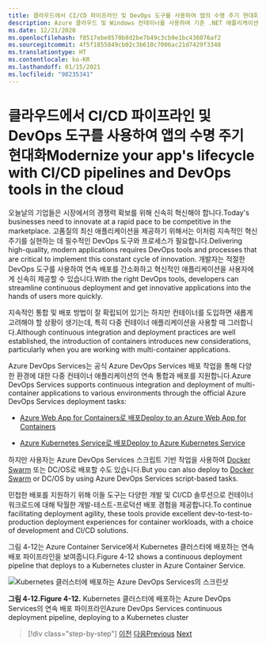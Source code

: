 ```yaml
---
title: 클라우드에서 CI/CD 파이프라인 및 DevOps 도구를 사용하여 앱의 수명 주기 현대화
description: Azure 클라우드 및 Windows 컨테이너를 사용하여 기존 .NET 애플리케이션 현대화 | 클라우드에서 CI/CD 파이프라인 및 DevOps 도구를 사용하여 앱의 수명 주기 현대화
ms.date: 12/21/2020
ms.openlocfilehash: f8517ebe8570b8d2be7b49c3cb9e1bc436076af2
ms.sourcegitcommit: 4f5f1855849cb02c3b610c7006ac21d7429f3348
ms.translationtype: HT
ms.contentlocale: ko-KR
ms.lasthandoff: 01/15/2021
ms.locfileid: "98235341"
---
```

# <a name="modernize-your-apps-lifecycle-with-cicd-pipelines-and-devops-tools-in-the-cloud"></a><span data-ttu-id="254e2-103">클라우드에서 CI/CD 파이프라인 및 DevOps 도구를 사용하여 앱의 수명 주기 현대화</span><span class="sxs-lookup"><span data-stu-id="254e2-103">Modernize your app's lifecycle with CI/CD pipelines and DevOps tools in the cloud</span></span>

<span data-ttu-id="254e2-104">오늘날의 기업들은 시장에서의 경쟁력 확보를 위해 신속히 혁신해야 합니다.</span><span class="sxs-lookup"><span data-stu-id="254e2-104">Today's businesses need to innovate at a rapid pace to be competitive in the marketplace.</span></span> <span data-ttu-id="254e2-105">고품질의 최신 애플리케이션을 제공하기 위해서는 이처럼 지속적인 혁신 주기를 실현하는 데 필수적인 DevOps 도구와 프로세스가 필요합니다.</span><span class="sxs-lookup"><span data-stu-id="254e2-105">Delivering high-quality, modern applications requires DevOps tools and processes that are critical to implement this constant cycle of innovation.</span></span> <span data-ttu-id="254e2-106">개발자는 적절한 DevOps 도구를 사용하여 연속 배포를 간소화하고 혁신적인 애플리케이션을 사용자에게 신속히 제공할 수 있습니다.</span><span class="sxs-lookup"><span data-stu-id="254e2-106">With the right DevOps tools, developers can streamline continuous deployment and get innovative applications into the hands of users more quickly.</span></span>

<span data-ttu-id="254e2-107">지속적인 통합 및 배포 방법이 잘 확립되어 있기는 하지만 컨테이너를 도입하면 새롭게 고려해야 할 상황이 생기는데, 특히 다중 컨테이너 애플리케이션을 사용할 때 그러합니다.</span><span class="sxs-lookup"><span data-stu-id="254e2-107">Although continuous integration and deployment practices are well established, the introduction of containers introduces new considerations, particularly when you are working with multi-container applications.</span></span>

<span data-ttu-id="254e2-108">Azure DevOps Services는 공식 Azure DevOps Services 배포 작업을 통해 다양한 환경에 대한 다중 컨테이너 애플리케이션의 연속 통합과 배포를 지원합니다.</span><span class="sxs-lookup"><span data-stu-id="254e2-108">Azure DevOps Services supports continuous integration and deployment of multi-container applications to various environments through the official Azure DevOps Services deployment tasks:</span></span>

- [<span data-ttu-id="254e2-109">Azure Web App for Containers로 배포</span><span class="sxs-lookup"><span data-stu-id="254e2-109">Deploy to an Azure Web App for Containers</span></span>](/azure/devops/pipelines/apps/cd/deploy-docker-webapp?tabs=dotnet-core)

- [<span data-ttu-id="254e2-110">Azure Kubernetes Service로 배포</span><span class="sxs-lookup"><span data-stu-id="254e2-110">Deploy to Azure Kubernetes Service</span></span>](/azure/devops/pipelines/apps/cd/deploy-aks?tabs=dotnet-core)

<span data-ttu-id="254e2-111">하지만 사용자는 Azure DevOps Services 스크립트 기반 작업을 사용하여 [Docker Swarm](https://blog.jcorioland.io/archives/2016/11/29/full-ci-cd-pipeline-to-deploy-multi-containers-application-on-azure-container-service-docker-swarm-using-visual-studio-team-services.html) 또는 DC/OS로 배포할 수도 있습니다.</span><span class="sxs-lookup"><span data-stu-id="254e2-111">But you can also deploy to [Docker Swarm](https://blog.jcorioland.io/archives/2016/11/29/full-ci-cd-pipeline-to-deploy-multi-containers-application-on-azure-container-service-docker-swarm-using-visual-studio-team-services.html) or DC/OS by using Azure DevOps Services script-based tasks.</span></span>

<span data-ttu-id="254e2-112">민첩한 배포를 지원하기 위해 이들 도구는 다양한 개발 및 CI/CD 솔루션으로 컨테이너 워크로드에 대해 탁월한 개발-테스트-프로덕션 배포 경험을 제공합니다.</span><span class="sxs-lookup"><span data-stu-id="254e2-112">To continue facilitating deployment agility, these tools provide excellent dev-to-test-to-production deployment experiences for container workloads, with a choice of development and CI/CD solutions.</span></span>

<span data-ttu-id="254e2-113">그림 4-12는 Azure Container Service에서 Kubernetes 클러스터에 배포하는 연속 배포 파이프라인을 보여줍니다.</span><span class="sxs-lookup"><span data-stu-id="254e2-113">Figure 4-12 shows a continuous deployment pipeline that deploys to a Kubernetes cluster in Azure Container Service.</span></span>

![Kubernetes 클러스터에 배포하는 Azure DevOps Services의 스크린샷](./media/life-cycle-ci-cd-pipelines-devops-tools/deploy-mvc-app-container-kubernetes.png)

<span data-ttu-id="254e2-115">**그림 4-12.**</span><span class="sxs-lookup"><span data-stu-id="254e2-115">**Figure 4-12.**</span></span> <span data-ttu-id="254e2-116">Kubernetes 클러스터에 배포하는 Azure DevOps Services의 연속 배포 파이프라인</span><span class="sxs-lookup"><span data-stu-id="254e2-116">Azure DevOps Services continuous deployment pipeline, deploying to a Kubernetes cluster</span></span>

>[!div class="step-by-step"]
><span data-ttu-id="254e2-117">[이전](modernize-your-apps-with-monitoring-and-telemetry.md)
>[다음](migrate-to-hybrid-cloud-scenarios.md)</span><span class="sxs-lookup"><span data-stu-id="254e2-117">[Previous](modernize-your-apps-with-monitoring-and-telemetry.md)
[Next](migrate-to-hybrid-cloud-scenarios.md)</span></span>
